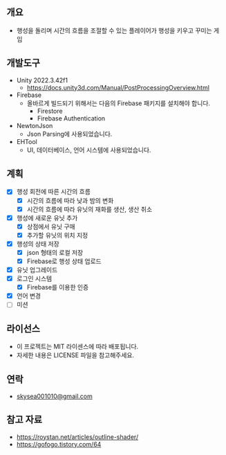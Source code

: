 ## 개요
- 행성을 돌리며 시간의 흐름을 조절할 수 있는 플레이어가 행성을 키우고 꾸미는 게임

## 개발도구
- Unity 2022.3.42f1
  - https://docs.unity3d.com/Manual/PostProcessingOverview.html
- Firebase
  - 올바르게 빌드되기 위해서는 다음의 Firebase 패키지를 설치해야 합니다.
    - Firestore
    - Firebase Authentication
- NewtonJson
  - Json Parsing에 사용되었습니다.
- EHTool
  - UI, 데이터베이스, 언어 시스템에 사용되었습니다.

## 계획
- [x] 행성 회전에 따른 시간의 흐름
  - [x] 시간의 흐름에 따라 낮과 밤의 변화
  - [x] 시간의 흐름에 따라 유닛의 재화를 생산, 생산 취소
- [x] 행성에 새로운 유닛 추가
  - [x] 상점에서 유닛 구매
  - [x] 추가할 유닛의 위치 지정
- [x] 행성의 상태 저장
  - [x] json 형태의 로컬 저장
  - [x] Firebase로 행성 상태 업로드
- [x] 유닛 업그레이드 
- [x] 로그인 시스템
  - [x] Firebase를 이용한 인증
- [x] 언어 변경
- [ ] 미션

## 라이선스
- 이 프로젝트는 MIT 라이센스에 따라 배포됩니다.
- 자세한 내용은 LICENSE 파일을 참고해주세요.

## 연락
- skysea001010@gmail.com

## 참고 자료
- https://roystan.net/articles/outline-shader/
- https://gofogo.tistory.com/64

